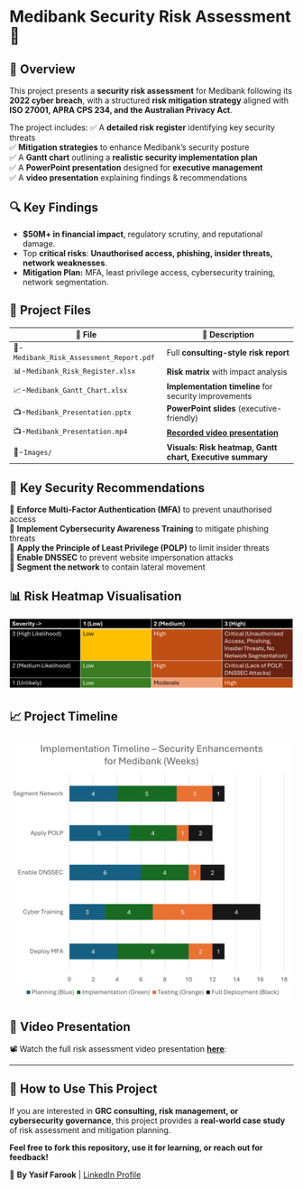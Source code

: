 # Medibank Security Risk Assessment 🚀

## 📌 Overview
This project presents a **security risk assessment** for Medibank following its **2022 cyber breach**, with a structured **risk mitigation strategy** aligned with **ISO 27001, APRA CPS 234, and the Australian Privacy Act**.

The project includes:
✅ A **detailed risk register** identifying key security threats  
✅ **Mitigation strategies** to enhance Medibank’s security posture  
✅ A **Gantt chart** outlining a **realistic security implementation plan**  
✅ A **PowerPoint presentation** designed for **executive management**  
✅ A **video presentation** explaining findings & recommendations  

## 🔍 Key Findings
- **$50M+ in financial impact**, regulatory scrutiny, and reputational damage.
- Top **critical risks**: **Unauthorised access, phishing, insider threats, network weaknesses**.
- **Mitigation Plan:** MFA, least privilege access, cybersecurity training, network segmentation.

## 📂 Project Files
| 📂 File | 🔹 Description |
|---------|--------------|
| 📄-`Medibank_Risk_Assessment_Report.pdf` | Full **consulting-style risk report** |
| 📊-`Medibank_Risk_Register.xlsx` | **Risk matrix** with impact analysis |
| 📈-`Medibank_Gantt_Chart.xlsx` | **Implementation timeline** for security improvements |
| 📺-`Medibank_Presentation.pptx` | **PowerPoint slides** (executive-friendly) |
| 📺-`Medibank_Presentation.mp4` | [**Recorded video presentation**](https://drive.google.com/file/d/1QEfKRrpeZrh9YCwIsLdA2c-ORRm9M4_k/view?usp=drive_link) |
| 📸-`Images/` | **Visuals: Risk heatmap, Gantt chart, Executive summary** |

## 🎯 Key Security Recommendations
🔹 **Enforce Multi-Factor Authentication (MFA)** to prevent unauthorised access  
🔹 **Implement Cybersecurity Awareness Training** to mitigate phishing threats  
🔹 **Apply the Principle of Least Privilege (POLP)** to limit insider threats  
🔹 **Enable DNSSEC** to prevent website impersonation attacks  
🔹 **Segment the network** to contain lateral movement  

## 📊 Risk Heatmap Visualisation
![Risk Heatmap](Risk_Heatmap.png)

## 📈 Project Timeline
![Gantt Chart](Risk_Mitigation_Strategy_Implementation_Plan.png)

## 🎤 Video Presentation
📽️ Watch the full risk assessment video presentation [**here**](https://drive.google.com/file/d/1QEfKRrpeZrh9YCwIsLdA2c-ORRm9M4_k/view?usp=drive_link):

---

## 📌 How to Use This Project
If you are interested in **GRC consulting, risk management, or cybersecurity governance**, this project provides a **real-world case study** of risk assessment and mitigation planning.

**Feel free to fork this repository, use it for learning, or reach out for feedback!**

🚀 **By Yasif Farook** | [LinkedIn Profile](https://www.linkedin.com/in/yasif-farook-ab991a22b/)
